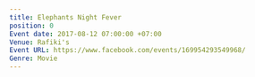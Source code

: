 ```yaml
---
title: Elephants Night Fever
position: 0
Event date: 2017-08-12 07:00:00 +07:00
Venue: Rafiki's
Event URL: https://www.facebook.com/events/169954293549968/
Genre: Movie
---
```


